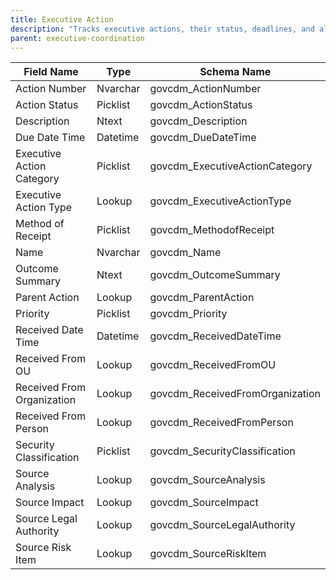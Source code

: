 ```yaml
---
title: Executive Action
description: "Tracks executive actions, their status, deadlines, and all related coordination details."
parent: executive-coordination
---
```


| Field Name                  | Type     | Schema Name                   |
|-----------------------------|----------|------------------------------|
| Action Number               | Nvarchar | govcdm_ActionNumber          |
| Action Status               | Picklist | govcdm_ActionStatus          |
| Description                 | Ntext    | govcdm_Description           |
| Due Date Time               | Datetime | govcdm_DueDateTime           |
| Executive Action Category   | Picklist | govcdm_ExecutiveActionCategory|
| Executive Action Type       | Lookup   | govcdm_ExecutiveActionType   |
| Method of Receipt           | Picklist | govcdm_MethodofReceipt       |
| Name                        | Nvarchar | govcdm_Name                  |
| Outcome Summary             | Ntext    | govcdm_OutcomeSummary        |
| Parent Action               | Lookup   | govcdm_ParentAction          |
| Priority                    | Picklist | govcdm_Priority              |
| Received Date Time          | Datetime | govcdm_ReceivedDateTime      |
| Received From OU            | Lookup   | govcdm_ReceivedFromOU        |
| Received From Organization  | Lookup   | govcdm_ReceivedFromOrganization|
| Received From Person        | Lookup   | govcdm_ReceivedFromPerson    |
| Security Classification     | Picklist | govcdm_SecurityClassification|
| Source Analysis             | Lookup   | govcdm_SourceAnalysis        |
| Source Impact               | Lookup   | govcdm_SourceImpact          |
| Source Legal Authority      | Lookup   | govcdm_SourceLegalAuthority  |
| Source Risk Item            | Lookup   | govcdm_SourceRiskItem        |
